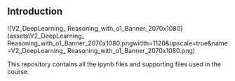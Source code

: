 ## Introduction

![V2_DeepLearning_ Reasoning_with_o1_Banner_2070x1080](assets\V2_DeepLearning_ Reasoning_with_o1_Banner_2070x1080.pngwidth=1120&upscale=true&name=V2_DeepLearning_ Reasoning_with_o1_Banner_2070x1080.png)

This repository contains all the ipynb files and supporting files used in the course.
